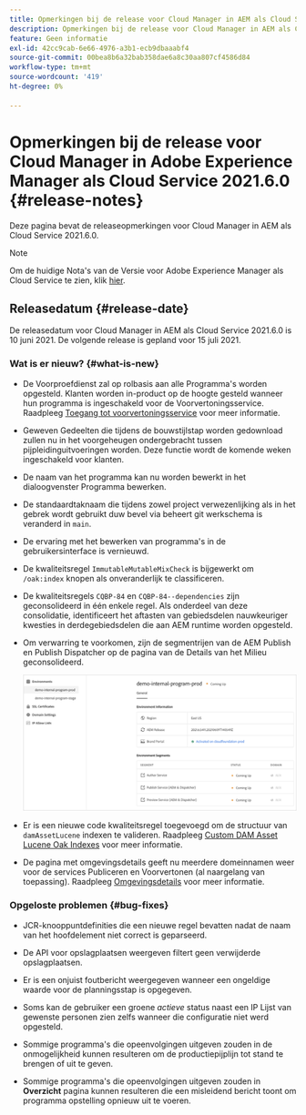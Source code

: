 ```yaml
---
title: Opmerkingen bij de release voor Cloud Manager in AEM als Cloud Service Release 2021.5.0
description: Opmerkingen bij de release voor Cloud Manager in AEM als Cloud Service Release 2021.5.0
feature: Geen informatie
exl-id: 42cc9cab-6e66-4976-a3b1-ecb9dbaaabf4
source-git-commit: 00bea8b6a32bab358dae6a8c30aa807cf4586d84
workflow-type: tm+mt
source-wordcount: '419'
ht-degree: 0%

---
```


# Opmerkingen bij de release voor Cloud Manager in Adobe Experience Manager als Cloud Service 2021.6.0 {#release-notes}

Deze pagina bevat de releaseopmerkingen voor Cloud Manager in AEM als Cloud Service 2021.6.0.

>[!NOTE]
>Om de huidige Nota&#39;s van de Versie voor Adobe Experience Manager als Cloud Service te zien, klik [hier](https://experienceleague.adobe.com/docs/experience-manager-cloud-service/release-notes/release-notes/release-notes-current.html).

## Releasedatum {#release-date}

De releasedatum voor Cloud Manager in AEM als Cloud Service 2021.6.0 is 10 juni 2021.
De volgende release is gepland voor 15 juli 2021.

### Wat is er nieuw? {#what-is-new}

* De Voorproefdienst zal op rolbasis aan alle Programma&#39;s worden opgesteld. Klanten worden in-product op de hoogte gesteld wanneer hun programma is ingeschakeld voor de Voorvertoningsservice. Raadpleeg [Toegang tot voorvertoningsservice](/help/implementing/cloud-manager/manage-environments.md#access-preview-service) voor meer informatie.

* Geweven Gedeelten die tijdens de bouwstijlstap worden gedownload zullen nu in het voorgeheugen ondergebracht tussen pijpleidinguitvoeringen worden. Deze functie wordt de komende weken ingeschakeld voor klanten.

* De naam van het programma kan nu worden bewerkt in het dialoogvenster Programma bewerken.

* De standaardtaknaam die tijdens zowel project verwezenlijking als in het gebrek wordt gebruikt duw bevel via beheert git werkschema is veranderd in `main`.

* De ervaring met het bewerken van programma&#39;s in de gebruikersinterface is vernieuwd.

* De kwaliteitsregel `ImmutableMutableMixCheck` is bijgewerkt om `/oak:index` knopen als onveranderlijk te classificeren.

* De kwaliteitsregels `CQBP-84` en `CQBP-84--dependencies` zijn geconsolideerd in één enkele regel. Als onderdeel van deze consolidatie, identificeert het aftasten van gebiedsdelen nauwkeuriger kwesties in derdegebiedsdelen die aan AEM runtime worden opgesteld.

* Om verwarring te voorkomen, zijn de segmentrijen van de AEM Publish en Publish Dispatcher op de pagina van de Details van het Milieu geconsolideerd.

   ![](/help/onboarding/release-notes-cloud-manager/assets/aem-dispatcher.png)

* Er is een nieuwe code kwaliteitsregel toegevoegd om de structuur van `damAssetLucene` indexen te valideren. Raadpleeg [Custom DAM Asset Lucene Oak Indexes](/help/implementing/cloud-manager/custom-code-quality-rules.md#oakpal-damAssetLucene-sanity-check) voor meer informatie.

* De pagina met omgevingsdetails geeft nu meerdere domeinnamen weer voor de services Publiceren en Voorvertonen (al naargelang van toepassing). Raadpleeg [Omgevingsdetails](/help/implementing/cloud-manager/manage-environments.md#viewing-environment) voor meer informatie.

### Opgeloste problemen {#bug-fixes}

* JCR-knooppuntdefinities die een nieuwe regel bevatten nadat de naam van het hoofdelement niet correct is geparseerd.

* De API voor opslagplaatsen weergeven filtert geen verwijderde opslagplaatsen.

* Er is een onjuist foutbericht weergegeven wanneer een ongeldige waarde voor de planningsstap is opgegeven.

* Soms kan de gebruiker een groene *actieve* status naast een IP Lijst van gewenste personen zien zelfs wanneer die configuratie niet werd opgesteld.

* Sommige programma&#39;s die opeenvolgingen uitgeven zouden in de onmogelijkheid kunnen resulteren om de productiepijplijn tot stand te brengen of uit te geven.

* Sommige programma&#39;s die opeenvolgingen uitgeven zouden in **Overzicht** pagina kunnen resulteren die een misleidend bericht toont om programma opstelling opnieuw uit te voeren.
